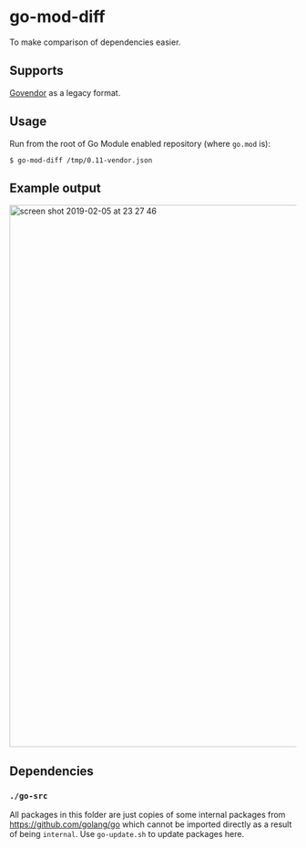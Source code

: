 # go-mod-diff

To make comparison of dependencies easier.

## Supports

[Govendor](https://github.com/kardianos/govendor) as a legacy format.

## Usage

Run from the root of Go Module enabled repository (where `go.mod` is):
```
$ go-mod-diff /tmp/0.11-vendor.json
```

## Example output

<img width="950" alt="screen shot 2019-02-05 at 23 27 46" src="https://user-images.githubusercontent.com/287584/52308480-b7193e80-299d-11e9-9403-de11c636075a.png">

## Dependencies

### `./go-src`

All packages in this folder are just copies of some internal packages from https://github.com/golang/go which cannot be imported directly as a result of being `internal`.
Use `go-update.sh` to update packages here.
